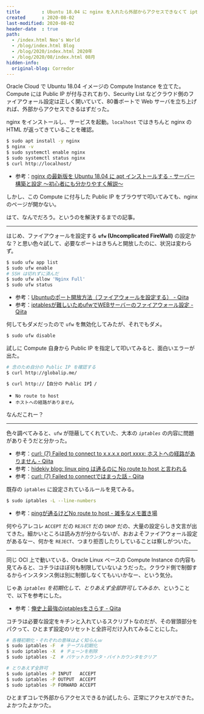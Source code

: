 ```yaml
---
title        : Ubuntu 18.04 に nginx を入れたら外部からアクセスできなくて iptables を編集した
created      : 2020-08-02
last-modified: 2020-08-02
header-date  : true
path:
  - /index.html Neo's World
  - /blog/index.html Blog
  - /blog/2020/index.html 2020年
  - /blog/2020/08/index.html 08月
hidden-info:
  original-blog: Corredor
---
```


Oracle Cloud で Ubuntu 18.04 イメージの Compute Instance を立てた。Compute には Public IP が付与されており、Security List などクラウド側のファイアウォール設定は正しく開いていて、80番ポートで Web サーバを立ち上げれば、外部からアクセスできるはずだった。

nginx をインストールし、サービスを起動。`localhost` ではきちんと nginx の HTML が返ってきていることを確認。

```bash
$ sudo apt install -y nginx
$ nginx -v
$ sudo systemctl enable nginx
$ sudo systemctl status nginx
$ curl http://localhost/
```

- 参考：[nginx の最新版を Ubuntu 18.04 に apt インストールする - サーバー構築と設定 ～初心者にも分かりやすく解説～](https://xn--o9j8h1c9hb5756dt0ua226amc1a.com/?p=3100)

しかし、この Compute に付与した Public IP をブラウザで叩いてみても、nginx のページが開かない。

はて、なんでだろう。というのを解決するまでの記事。

---

はじめ、ファイアウォールを設定する **`ufw` (Uncomplicated FireWall)** の設定かな？と思い色々試して、必要なポートはきちんと開放したのに、状況は変わらず。

```bash
$ sudo ufw app list
$ sudo ufw enable
# SSH は切れずに済んだ
$ sudo ufw allow 'Nginx Full'
$ sudo ufw status
```

- 参考：[Ubuntuのポート開放方法（ファイアウォールを設定する） - Qiita](https://qiita.com/siida36/items/be21d361cf80d664859c)
- 参考：[iptablesが難しいためufwでWEBサーバーのファイアウォール設定 - Qiita](https://qiita.com/shimakaze_soft/items/c3cce2bfb7d584e1fbce)

何してもダメだったので `ufw` を無効化してみたが、それでもダメ。

```bash
$ sudo ufw disable
```

試しに Compute 自身から Public IP を指定して叩いてみると、面白いエラーが出た。

```bash
# 念のため自分の Public IP を確認する
$ curl http://globalip.me/

$ curl http://【自分の Public IP】/
```

- `No route to host`
- `ホストへの経路がありません`

なんだこれー？

---

色々調べてみると、`ufw` が隠蔽してくれていた、大本の _`iptables`_ の内容に問題がありそうだと分かった。

- 参考：[curl: (7) Failed to connect to x.x.x.x port xxxx: ホストへの経路がありません - Qiita](https://qiita.com/webmedi/items/a55bbe91e6950f22fdc6)
- 参考：[hidekiy blog: linux ping は通るのに No route to host と言われる](https://blog.hidekiy.com/2012/09/linux-ping-no-route-to-host.html)
- 参考：[curl: (7) Failed to connectではまった話 - Qiita](https://qiita.com/egoa56/items/c932a627e54e626a2b97)

既存の `iptables` に設定されているルールを見てみる。

```bash
$ sudo iptables -L --line-numbers
```

- 参考：[pingが通るけどNo route to host - 雑多なメモ置き場](http://y0m0r.hateblo.jp/entry/20130227/1361977348)

何やらアレコレ `ACCEPT` だの `REJECT` だの `DROP` だの、大量の設定らしき文言が出てきた。細かいところは読み方が分からないが、おおよそファイアウォール設定があるなー、何かを `REJECT`、つまり拒否したりしていることは察しがついた。

---

同じ OCI 上で動いている、Oracle Linux ベースの Compute Instance の内容も見てみると、コチラはほぼ何も制限していないようだった。クラウド側で制御するからインスタンス側は別に制御しなくてもいいかなー、という気分。

じゃあ _`iptables` を初期化して、とりあえず全部許可してみるか_、ということで、以下を参考にした。

- 参考：[俺史上最強のiptablesをさらす - Qiita](https://qiita.com/suin/items/5c4e21fa284497782f71)

コチラは必要な設定をキチンと入れているスクリプトなのだが、その冒頭部分をパクって、ひとまず設定のリセットと全許可だけ入れてみることにした。

```bash
# 各種初期化・それぞれの意味はよく知らんｗ
$ sudo iptables -F  # テーブル初期化
$ sudo iptables -X  # チェーンを削除
$ sudo iptables -Z  # パケットカウンタ・バイトカウンタをクリア

# とりあえず全許可
$ sudo iptables -P INPUT   ACCEPT
$ sudo iptables -P OUTPUT  ACCEPT
$ sudo iptables -P FORWARD ACCEPT
```

ひとまずコレで外部からアクセスできるか試したら、正常にアクセスができた。よかつたよかつた。
